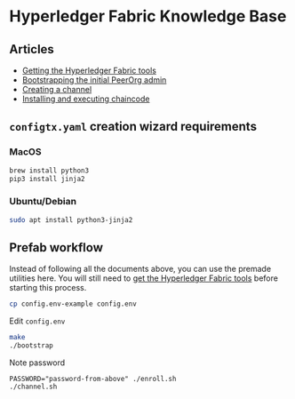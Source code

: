 # Hyperledger Fabric Knowledge Base

## Articles

* [Getting the Hyperledger Fabric tools](Tools.md)
* [Bootstrapping the initial PeerOrg admin](Bootstrap.md)
* [Creating a channel](Channel.md)
* [Installing and executing chaincode](Chaincode.md)

## `configtx.yaml` creation wizard requirements

### MacOS

```bash
brew install python3
pip3 install jinja2
```

### Ubuntu/Debian

```bash
sudo apt install python3-jinja2
```

## Prefab workflow

Instead of following all the documents above, you can use the premade utilities here. You will still need to [get the Hyperledger Fabric tools](Tools.md) before starting this process.

```bash
cp config.env-example config.env
```

Edit `config.env`

```bash
make
./bootstrap
```

Note password

```
PASSWORD="password-from-above" ./enroll.sh
./channel.sh
```
